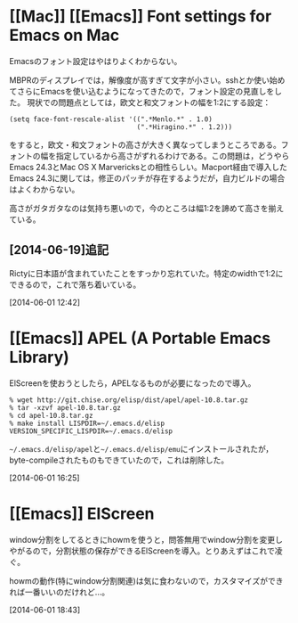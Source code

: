 # [[Mac]] [[Emacs]] Font settings for Emacs on Mac

Emacsのフォント設定はやはりよくわからない。

MBPRのディスプレイでは，解像度が高すぎて文字が小さい。sshとか使い始めてさらにEmacsを使い込むようになってきたので，フォント設定の見直しをした。
現状での問題点としては，欧文と和文フォントの幅を1:2にする設定：

    (setq face-font-rescale-alist '((".*Menlo.*" . 1.0)
                                    (".*Hiragino.*" . 1.2)))

をすると，欧文・和文フォントの高さが大きく異なってしまうところである。フォントの幅を指定しているから高さがずれるわけである。この問題は，どうやらEmacs 24.3とMac OS X Marvericksとの相性らしい。Macport経由で導入したEmacs 24.3に関しては，修正のパッチが存在するようだが，自力ビルドの場合はよくわからない。

高さがガタガタなのは気持ち悪いので，今のところは幅1:2を諦めて高さを揃えている。

[2014-06-19]追記
----------------

Rictyに日本語が含まれていたことをすっかり忘れていた。特定のwidthで1:2にできるので，これで落ち着いている。

[2014-06-01 12:42] 

# [[Emacs]] APEL (A Portable Emacs Library)

ElScreenを使おうとしたら，APELなるものが必要になったので導入。

	% wget http://git.chise.org/elisp/dist/apel/apel-10.8.tar.gz
	% tar -xzvf apel-10.8.tar.gz
	% cd apel-10.8.tar.gz
	% make install LISPDIR=~/.emacs.d/elisp VERSION_SPECIFIC_LISPDIR=~/.emacs.d/elisp

`~/.emacs.d/elisp/apel`と`~/.emacs.d/elisp/emu`にインストールされたが，byte-compileされたものもできていたので，これは削除した。

[2014-06-01 16:25] 

# [[Emacs]] ElScreen

window分割をしてるときにhowmを使うと，問答無用でwindow分割を変更しやがるので，分割状態の保存ができるElScreenを導入。とりあえずはこれで凌ぐ。

howmの動作(特にwindow分割関連)は気に食わないので，カスタマイズができれば一番いいのだけれど…。


[2014-06-01 18:43] 

